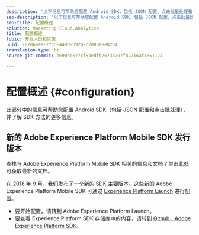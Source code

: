 ```yaml
---
description: '以下信息可帮助您配置 Android SDK，包括 JSON 配置、点击批量处理和 SDK 方法 '
seo-description: '以下信息可帮助您配置 Android SDK，包括 JSON 配置、点击批量处理和 SDK 方法 '
seo-title: 配置概述
solution: Marketing Cloud,Analytics
title: 配置概述
topic: 开发人员和实施
uuid: 207d6eae-7fc5-449d-b92b-c2d83e8e82b4
translation-type: ht
source-git-commit: b690ec677cf5aedfb2673b707f82716af1851124

---
```



# 配置概述 {#configuration}

此部分中的信息可帮助您配置 Android SDK（包括 JSON 配置和点击批处理），并了解 SDK 方法的更多信息。

## 新的 Adobe Experience Platform Mobile SDK 发行版本

查找与 Adobe Experience Platform Mobile SDK 相关的信息和文档？单击[此处](https://aep-sdks.gitbook.io/docs/)可获取最新的文档。

在 2018 年 9 月，我们发布了一个新的 SDK 主要版本。这些新的 Adobe Experience Platform Mobile SDK 可通过 [Experience Platform Launch](https://www.adobe.com/cn/experience-platform/launch.html) 进行配置。

* 要开始配置，请转到 Adobe Experience Platform Launch。
* 要查看 Experience Platform SDK 存储库中的内容，请转到 [Github：Adobe Experience Platform SDK](https://github.com/Adobe-Marketing-Cloud/acp-sdks)。

